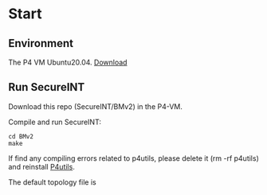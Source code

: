 # Start

## Environment
The P4 VM Ubuntu20.04. [Download](https://github.com/p4lang/tutorials?tab=readme-ov-file)

## Run SecureINT

Download this repo (SecureINT/BMv2) in the P4-VM.

Compile and run SecureINT:

    cd BMv2
    make

If find any compiling errors related to p4utils, please delete it (rm -rf p4utils) and reinstall [P4utils](https://nsg-ethz.github.io/p4-utils/installation.html). 

The default topology file is 
